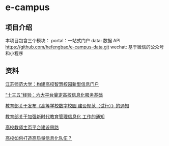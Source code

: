 # e-campus

## 项目介绍
本项目包含三个模块：
portal：一站式门户
data: 数据 API
https://github.com/hefengbao/e-campus-data.git
wechat: 基于微信的公众号和小程序

## 资料
[江苏师范大学：构建高校智慧校园新型信息门户](https://mp.weixin.qq.com/s/_3U5gv0buhLwJDeT1PJCSA)

[“十三五”经验：六大平台奠定高校信息化服务基础](https://mp.weixin.qq.com/s/Rc_D8zU1OYmoSPAQe15PXA)

[教育部关于发布《高等学校数字校园 建设规范（试行）》的通知](http://www.moe.gov.cn/srcsite/A16/s3342/202103/t20210322_521675.html)

[教育部关于加强新时代教育管理信息化 工作的通知](http://www.moe.gov.cn/srcsite/A16/s3342/202103/t20210322_521669.html)

[高校教师主页平台建设思路](https://mp.weixin.qq.com/s/7BqcoCX8EcJ_VL6stkQp7w)

[高校如何打造高质量信息化队伍？](https://mp.weixin.qq.com/s/wmiInDeFUl8zqBUq4DOYBw)